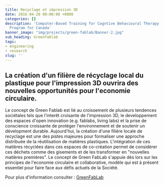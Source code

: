 ```yaml
---
title: Recyclage et impression 3D
date: 2016-04-20 00:00:00 +0000
categories: []
description: 'Computer-Based Training for Cogntive Behavioural Therapy: An Addictions
  Program for Canada'
banner_image: "img/projects/green-fablab/Banner-2.jpg"
sub_heading: Greenfablab
tags:
- engineering
- research
slug: ''
---
```


## La création d'un filière de récyclage local du plastique pour l'impression 3D ouvrira des nouvelles opportunités pour l'economie circulaire.

Le concept de Green Fablab est lié au croissement de plusieurs tendences sociétales tels que l'interêt croisante de l'impression 3D, le developpement des espaces d'open innovation (e.g. fablabs, living labs) et la prise de conscience croissante de protéger l'environnement et de soutenir un dévelopment durable. 
Aujourd'hui, la création d'une filière locale de recyclage est une des pistes majeures pour formaliser une approche distribuée de la réutilisation de matières plastiques. L'intégration de ces matières récyclées dans ces espaces de co-création permet de considérer ces déchets comme des gisements et de les transformer en "nouvelles matières premières". Le concept de Green FabLab s'appuie dès lors sur les principes de l'economie circulaire et collaborative, modèle qui est à présent essentiel pour faire face aux défis actuels de la Société.

Pour plus d'information consulter : [GreenFabLab](http://www.lf2l.fr/Sections/Projets/Green-Fablab/)

